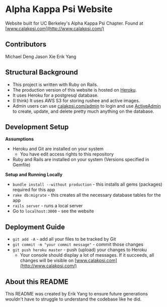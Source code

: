 # Alpha Kappa Psi Website
Website built for UC Berkeley's Alpha Kappa Psi Chapter. Found at [www.calakpsi.com](http://www.calakpsi.com/)

## Contributors
Michael Deng
Jason Xie
Erik Yang

## Structural Background
* This project is written with Ruby on Rails.
* The production version of this website is hosted on [Heroku](https://www.heroku.com/).
* It uses Heroku for a postgresql database.
* (I think) It uses AWS S3 for storing rushee and active images.
* Admin users can use [calakpsi.com/admin](http://www.calakpsi.com/admin) to login and use [ActiveAdmin](https://github.com/activeadmin/activeadmin) to create, update, and delete pretty much anything on the database.

## Development Setup
__Assumptions__
* Heroku and Git are installed on your system
    * You have edit access rights to this repository
* Ruby and Rails are installed on your system (Versions specified in Gemfile)

__Setup and Running Locally__
* `bundle install --without production` - this installs all gems (packages) required for this app
* `rake db:migrate` - this creates all the necessary database tables for the app
* `rails server` - runs a local server
* Go to `localhost:3000` - see the website

## Deployment Guide
* `git add -A` - add all your files to be tracked by Git
* `git commit -m "your commit message"` - commit those changes
* `git push heroku master` - push (upload) your changes to Heroku
    * Your console should display a lot of messages. If it succeeds, all changes will be visible on [www.calakpsi.com](http://www.calakpsi.com/)

## About this README
This README was created by Erik Yang to ensure future generations wouldn't have to struggle to understand the codebase like he did.